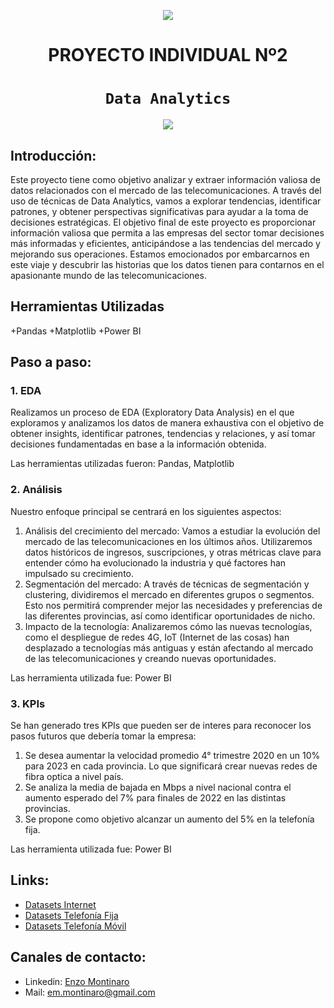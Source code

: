 <p align=center><img src=https://d31uz8lwfmyn8g.cloudfront.net/Assets/logo-henry-white-lg.png><p>

# <h1 align=center> **PROYECTO INDIVIDUAL Nº2** </h1>

# <h1 align=center>**`Data Analytics`**</h1>

<p align=center><img src=https://blog.tail.digital/wp-content/uploads/2019/03/post-social-data-for-publishers-tail.png><p>

## **Introducción:**
Este proyecto tiene como objetivo analizar y extraer información valiosa de datos relacionados con el mercado de las telecomunicaciones. A través del uso de técnicas de Data Analytics, vamos a explorar tendencias, identificar patrones, y obtener perspectivas significativas para ayudar a la toma de decisiones estratégicas.
El objetivo final de este proyecto es proporcionar información valiosa que permita a las empresas del sector tomar decisiones más informadas y eficientes, anticipándose a las tendencias del mercado y mejorando sus operaciones. Estamos emocionados por embarcarnos en este viaje y descubrir las historias que los datos tienen para contarnos en el apasionante mundo de las telecomunicaciones.

## **Herramientas Utilizadas**
+Pandas
+Matplotlib
+Power BI


## **Paso a paso:**

### 1. EDA
Realizamos un proceso de EDA (Exploratory Data Analysis) en el que exploramos y analizamos los datos de manera exhaustiva con el objetivo de obtener insights, identificar patrones, tendencias y relaciones, y así tomar decisiones fundamentadas en base a la información obtenida.

Las herramientas utilizadas fueron: Pandas, Matplotlib

### 2. Análisis 

Nuestro enfoque principal se centrará en los siguientes aspectos:
1. Análisis del crecimiento del mercado: Vamos a estudiar la evolución del mercado de las telecomunicaciones en los últimos años. Utilizaremos datos históricos de ingresos, suscripciones, y otras métricas clave para entender cómo ha evolucionado la industria y qué factores han impulsado su crecimiento.
2. Segmentación del mercado: A través de técnicas de segmentación y clustering, dividiremos el mercado en diferentes grupos o segmentos. Esto nos permitirá comprender mejor las necesidades y preferencias de las diferentes provincias, así como identificar oportunidades de nicho.
3. Impacto de la tecnología: Analizaremos cómo las nuevas tecnologías, como el despliegue de redes 4G, IoT (Internet de las cosas) han desplazado a tecnologías más antiguas y están afectando al mercado de las telecomunicaciones y creando nuevas oportunidades.

Las herramienta utilizada fue: Power BI

### 3. KPIs
Se han generado tres KPIs que pueden ser de interes para reconocer los pasos futuros que debería tomar la empresa: 
1. Se desea aumentar la velocidad promedio 4° trimestre 2020 en un 10% para 2023 en cada provincia. Lo que significará crear nuevas redes de fibra optica a nivel país.
2. Se analiza la media de bajada en Mbps a nivel nacional contra el aumento esperado del 7% para finales de 2022 en las distintas provincias.
3. Se propone como objetivo alcanzar un aumento del 5% en la telefonía fija.

Las herramienta utilizada fue: Power BI

## **Links:**
- [Datasets Internet](https://datosabiertos.enacom.gob.ar/dashboards/20000/acceso-a-internet/)
- [Datasets Telefonía Fija](https://datosabiertos.enacom.gob.ar/dashboards/19999/telefonia-fija/)
- [Datasets Telefonía Móvil](https://datosabiertos.enacom.gob.ar/dashboards/19998/telefonia-movil/)
## **Canales de contacto:**
+ Linkedin: [Enzo Montinaro](https://www.linkedin.com/in/enzo-montinaro-493664250/)
+ Mail: em.montinaro@gmail.com
